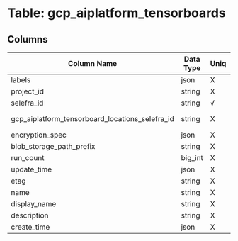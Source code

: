 # Table: gcp_aiplatform_tensorboards

## Columns 

|  Column Name   |  Data Type  | Uniq | Nullable | Description | 
|  ----  | ----  | ----  | ----  | ---- | 
| labels | json | X | √ |  | 
| project_id | string | X | √ |  | 
| selefra_id | string | √ | √ | primary keys value md5 | 
| gcp_aiplatform_tensorboard_locations_selefra_id | string | X | X | fk to gcp_aiplatform_tensorboard_locations.selefra_id | 
| encryption_spec | json | X | √ |  | 
| blob_storage_path_prefix | string | X | √ |  | 
| run_count | big_int | X | √ |  | 
| update_time | json | X | √ |  | 
| etag | string | X | √ |  | 
| name | string | X | √ |  | 
| display_name | string | X | √ |  | 
| description | string | X | √ |  | 
| create_time | json | X | √ |  | 


